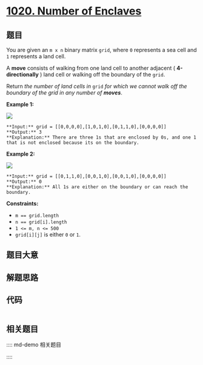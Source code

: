 # [1020. Number of Enclaves](https://leetcode.com/problems/number-of-enclaves)

## 题目

You are given an `m x n` binary matrix `grid`, where `0` represents a sea cell
and `1` represents a land cell.

A **move** consists of walking from one land cell to another adjacent (
**4-directionally** ) land cell or walking off the boundary of the `grid`.

Return _the number of land cells in_ `grid` _for which we cannot walk off the
boundary of the grid in any number of **moves**_.



**Example 1:**

![](https://assets.leetcode.com/uploads/2021/02/18/enclaves1.jpg)

    
    
    **Input:** grid = [[0,0,0,0],[1,0,1,0],[0,1,1,0],[0,0,0,0]]
    **Output:** 3
    **Explanation:** There are three 1s that are enclosed by 0s, and one 1 that is not enclosed because its on the boundary.
    

**Example 2:**

![](https://assets.leetcode.com/uploads/2021/02/18/enclaves2.jpg)

    
    
    **Input:** grid = [[0,1,1,0],[0,0,1,0],[0,0,1,0],[0,0,0,0]]
    **Output:** 0
    **Explanation:** All 1s are either on the boundary or can reach the boundary.
    



**Constraints:**

  * `m == grid.length`
  * `n == grid[i].length`
  * `1 <= m, n <= 500`
  * `grid[i][j]` is either `0` or `1`.


## 题目大意

## 解题思路

## 代码

```javascript

```

## 相关题目

:::: md-demo 相关题目

::::
